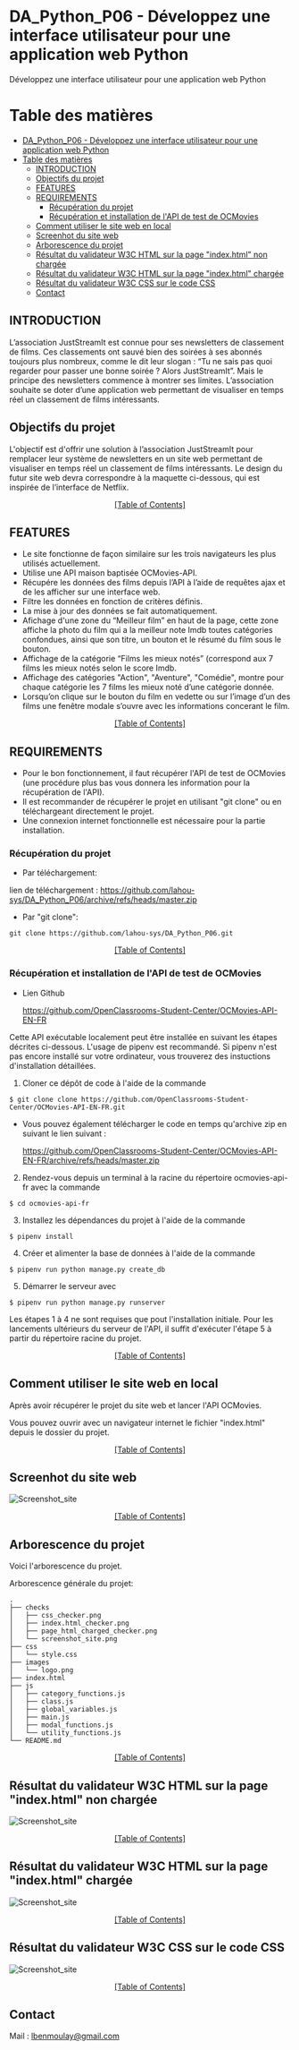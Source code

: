 # DA_Python_P06 - Développez une interface utilisateur pour une application web Python

Développez une interface utilisateur pour une application web Python

# Table des matières<a name="Table_of_Contents"></a>
- [DA_Python_P06 - Développez une interface utilisateur pour une application web Python](#da_python_p06---développez-une-interface-utilisateur-pour-une-application-web-python)
- [Table des matières<a name="Table_of_Contents"></a>](#table-des-matières)
  - [INTRODUCTION <a name="INTRODUCTION"></a>](#introduction-)
  - [Objectifs du projet <a name="objectifs"></a>](#objectifs-du-projet-)
  - [FEATURES <a name="FEATURES"></a>](#features-)
  - [REQUIREMENTS <a name="REQUIREMENTS"></a>](#requirements-)
    - [Récupération du projet <a name="Recup_projet"></a>](#récupération-du-projet-)
    - [Récupération et installation de l'API de test de OCMovies  <a name="API_OCMovies"></a>](#récupération-et-installation-de-lapi-de-test-de-ocmovies--)
  - [Comment utiliser le site web en local <a name="How_to_use"></a>](#comment-utiliser-le-site-web-en-local-)
  - [Screenhot du site web <a name="Exemple_affichage_menu"></a>](#screenhot-du-site-web-)
  - [Arborescence du projet <a name="Tree_project"></a>](#arborescence-du-projet-)
  - [Résultat du validateur W3C HTML sur la page "index.html" non chargée <a name="Validateur_HTML_no_charged"></a>](#résultat-du-validateur-w3c-html-sur-la-page-indexhtml-non-chargée-)
  - [Résultat du validateur W3C HTML sur la page "index.html" chargée <a name="Validateur_HTML_index"></a>](#résultat-du-validateur-w3c-html-sur-la-page-indexhtml-chargée-)
  - [Résultat du validateur W3C CSS sur le code CSS <a name="Validateur_CSS"></a>](#résultat-du-validateur-w3c-css-sur-le-code-css-)
  - [Contact <a name="Contact"></a>](#contact-)



## INTRODUCTION <a name="INTRODUCTION"></a>

L’association JustStreamIt est connue pour ses newsletters de classement de films. Ces classements ont sauvé bien des soirées à ses abonnés toujours plus nombreux, comme le dit leur slogan : “Tu ne sais pas quoi regarder pour passer une bonne soirée ? Alors JustStreamIt”.
Mais le principe des newsletters commence à montrer ses limites. L’association souhaite se doter d’une application web permettant de visualiser en temps réel un classement de films intéressants.


## Objectifs du projet <a name="objectifs"></a>

L'objectif est d'offrir une solution à l’association JustStreamIt pour remplacer leur système de newsletters en un site web permettant de visualiser en temps réel un classement de films intéressants.
Le design du futur site web devra correspondre à la maquette ci-dessous, qui est inspirée de l’interface de Netflix.



[<div align="center">[Table of Contents]</div>](#Table_of_Contents) 

## FEATURES <a name="FEATURES"></a>

  - Le site fonctionne de façon similaire sur les trois navigateurs les plus utilisés actuellement.
  - Utilise une API maison baptisée OCMovies-API.
  - Récupére les données des films depuis l’API à l’aide de requêtes ajax et de les afficher sur une interface web.
  - Filtre les données en fonction de critères définis.
  - La mise à jour des données se fait automatiquement.
  - Afichage d'une zone du “Meilleur film” en haut de la page, cette zone affiche la photo du film qui a la meilleur note Imdb toutes catégories confondues, ainsi que son titre, un bouton et le résumé du film sous le bouton.
  - Affichage de la catégorie “Films les mieux notés” (correspond aux 7 films les mieux notés selon le score Imdb.
  - Affichage des catégories "Action", "Aventure", "Comédie", montre pour chaque catégorie les 7 films les mieux noté d’une catégorie donnée.
  - Lorsqu’on clique sur le bouton du film en vedette ou sur l’image d’un des films une fenêtre modale s’ouvre avec les informations concerant le film.
  


[<div align="center">[Table of Contents]</div>](#Table_of_Contents)

## REQUIREMENTS <a name="REQUIREMENTS"></a>
  - Pour le bon fonctionnement, il faut récupérer l'API de test de OCMovies (une procédure plus bas vous donnera les information pour la récupération de l'API).
  - Il est recommander de récupérer le projet en utilisant "git clone" ou en téléchargeant directement le projet.
  - Une connexion internet fonctionnelle est nécessaire pour la partie installation.


### Récupération du projet <a name="Recup_projet"></a>

- Par téléchargement:
  
 lien de téléchargement : https://github.com/lahou-sys/DA_Python_P06/archive/refs/heads/master.zip

- Par "git clone":
  
```ssh
git clone https://github.com/lahou-sys/DA_Python_P06.git
```


[<div align="center">[Table of Contents]</div>](#Table_of_Contents) 



### Récupération et installation de l'API de test de OCMovies  <a name="API_OCMovies"></a>

- Lien Github
  
  https://github.com/OpenClassrooms-Student-Center/OCMovies-API-EN-FR

Cette API exécutable localement peut être installée en suivant les étapes décrites ci-dessous. L'usage de pipenv est recommandé. Si pipenv n'est pas encore installé sur votre ordinateur, vous trouverez des instuctions d'installation détaillées.


1. Cloner ce dépôt de code à l'aide de la commande

```ssh
$ git clone clone https://github.com/OpenClassrooms-Student-Center/OCMovies-API-EN-FR.git
```
 
- Vous pouvez également télécharger le code en temps qu'archive zip en suivant le lien suivant :
  
  https://github.com/OpenClassrooms-Student-Center/OCMovies-API-EN-FR/archive/refs/heads/master.zip

2. Rendez-vous depuis un terminal à la racine du répertoire ocmovies-api-fr avec la commande

```ssh  
$ cd ocmovies-api-fr
```
3. Installez les dépendances du projet à l'aide de la commande

```ssh
$ pipenv install
```

4. Créer et alimenter la base de données à l'aide de la commande

```ssh 
$ pipenv run python manage.py create_db
```
5. Démarrer le serveur avec 

```ssh 
$ pipenv run python manage.py runserver
```

Les étapes 1 à 4 ne sont requises que pout l'installation initiale. Pour les lancements ultérieurs du serveur de l'API, il suffit d'exécuter l'étape 5 à partir du répertoire racine du projet.

[<div align="center">[Table of Contents]</div>](#Table_of_Contents) 


## Comment utiliser le site web en local <a name="How_to_use"></a>

Après avoir récupérer le projet du site web et lancer l'API OCMovies.

Vous pouvez ouvrir avec un navigateur internet le fichier "index.html" depuis le dossier du projet.

[<div align="center">[Table of Contents]</div>](#Table_of_Contents) 

## Screenhot du site web <a name="Exemple_affichage_menu"></a>

![Screenshot_site](./checks/screenshot_site.png)

[<div align="center">[Table of Contents]</div>](#Table_of_Contents)

## Arborescence du projet <a name="Tree_project"></a>

Voici l'arborescence du projet.

Arborescence générale du projet:

```ssh
.
├── checks
│   ├── css_checker.png
│   ├── index.html_checker.png
│   ├── page_html_charged_checker.png
│   └── screenshot_site.png
├── css
│   └── style.css
├── images
│   └── logo.png
├── index.html
├── js
│   ├── category_functions.js
│   ├── class.js
│   ├── global_variables.js
│   ├── main.js
│   ├── modal_functions.js
│   └── utility_functions.js
└── README.md

```
[<div align="center">[Table of Contents]</div>](#Table_of_Contents)

## Résultat du validateur W3C HTML sur la page "index.html" non chargée <a name="Validateur_HTML_no_charged"></a>

![Screenshot_site](./checks/index_html_checker.png)


[<div align="center">[Table of Contents]</div>](#Table_of_Contents)

## Résultat du validateur W3C HTML sur la page "index.html" chargée <a name="Validateur_HTML_index"></a>

![Screenshot_site](./checks/page_html_charged_checker.png)


[<div align="center">[Table of Contents]</div>](#Table_of_Contents)

## Résultat du validateur W3C CSS sur le code CSS <a name="Validateur_CSS"></a>

![Screenshot_site](./checks/css_checker.png)


[<div align="center">[Table of Contents]</div>](#Table_of_Contents)

## Contact <a name="Contact"></a>

Mail : lbenmoulay@gmail.com